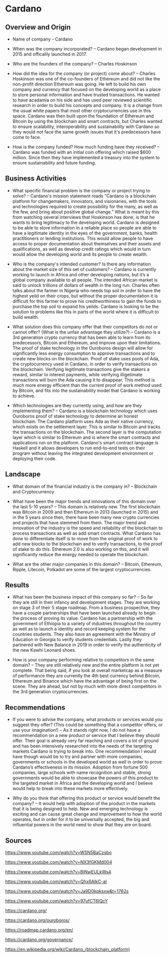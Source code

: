 # Cardano

## Overview and Origin

* Name of company - Cardano

* When was the company incorporated? – Cardano began development in 2015 and officailly launched in 2017. 

* Who are the founders of the company? – Charles Hoskinson

* How did the idea for the company (or project) come about? – Charles Hoskinson was one of the co-founders of Ethereum and did not like the non-profit direction Ethereum was going.  He left to build his own company and currency that focused on the developing world as a place to store personal information and have trusted transactions.  He wanted to have acadamia on his side and has used peer reviewed scientific research in order to build his concepts and company.  It is a change from the usual white papers that most other cryptocurrencies use in this space.  Cardano was then built upon the foundation of Ethereum and Bitcoin by using the blockchain and smart contracts, but Charles wanted to ensure scalability, interoperability and sustainability with Cardano so they would not face the same growth issues that it's predecessors have come to face.   

* How is the company funded? How much funding have they received? – Cardano was funded with an initial coin offering which raised $600 million.  Since then they have implemented a treasury into the system to ensure sustainability and future funding. 


## Business Activities

* What specific financial problem is the company or project trying to solve? – Cardano's mission statement reads “Cardano is a blockchain platform for changemakers, innovators, and visionaries, with the tools and technologies required to create possibility for the many, as well as the few, and bring about positive global change.”  What is meant by this from watching several interviews that Hoskinson has done, is that he wants to bring legitimacy to the developing world.  Cardano is designed to be able to store information in a reliable place so people are able to have a legitimate identity in the eyes of the government, banks, health practitioners or lending institutions.  This would allow people to have access to proper documentation about themselves and their assets and qualifications, as well as develop credit ratings which would in turn would allow the developing world and its people to create wealth. 

* Who is the company's intended customer?  Is there any information about the market size of this set of customers? – Cardano is currently working to launch in Africa and other developing nations, but it’s a global company available to all people.  The intended African market is said to unlock trillions of dollars of wealth in the long run.  Charles often talks about the farmer in Nigeria who needs top soil in order to have the highest yeild on their crops, but without the proper documentation it is difficult for this farmer to prove his creditworthiness to gain the funds to purchase the top soil to expand his yeilds.  Cardano is looking to be the solution to problems like this in parts of the world where it is difficult to build wealth.

* What solution does this company offer that their competitors do not or cannot offer? (What is the unfair advantage they utilize?) – Cardano is a 3rd generation crypto currency that has been able to learn from its predecessors, Bitcoin and Ethereum, and improve upon their limitations.  The proof of stake technology in the Ouroboros design will allow for significantly less energy consumption to approve transactions and to create new blocks on the blockchain.  Proof of stake uses pools of Ada, the cryptocurrency used in Cardano, in order to verify transactions on the blockchain.  Verifying legitimate transactions give the stakers a reward, similar to interest payments, while verifying illigetimate transactions will burn the Ada causing it to disappear.  This method is much more energy efficient than the current proof of work method used by Bitcoin, and fits into the sustainability model that Cardano is working to achieve.  

* Which technologies are they currently using, and how are they implementing them?  –  Cardano is a blockchain technology which uses Ouroboros proof of stake technology to determine an honest blockchain. The Cardano platform uses Ada as their native currency, which exists on the settlement layer.  This is similar to Bitcoin and tracks the transactions on the blockchain.  The second layer is the computation layer which is similar to Ethereum and is where the smart contracts and applications run on the platform. Cardano's smart contract language is Haskell and it allows developers to run end-to-end tests on their program without leaving the integrated development environment or deploying their code.


## Landscape 

* What domain of the financial industry is the company in? – Blockchain and Cryptocurrency 

* What have been the major trends and innovations of this domain over the last 5-10 years? – This domain is relatively new.  The first blockchain was Bitcoin in 2009 and then Ethereum in 2013 (launched in 2015) and in the 5 years since then, there have been many new crypto currencies and projects that have stemmed from them.   The major trend and innovation of the industry is the speed and reliability of the blockchain to process transactions as well as add smart contracts.  What Cardano has done to differentiate itself is to move from the original proof of work to add new blocks to the blockchain and to verify transactions, to the proof of stake to do this.  Ethereum 2.0 is also working on this, and it will significantly reduce the energy needed to operate the blockchain. 

* What are the other major companies in this domain? – Bitcoin, Ethereum, Ripple, Litecoin, Polkadot are some of the largest cryptocurrencies.  

## Results 

* What has been the business impact of this company so far? – So far they are still in their infancy and development stages.  They are working on stage 3 of their 5 stage roadmap. From a business prospective, they have a couple partnerships that have been launched already to begin the process of proving its value.  Cardano has a partnership with the government of Ethiopia to a variety of industries throughout the country as well as to launch a identity and record keeping system for the countries students.  They also have an agreement with the Ministry of Education in Georgia to verify students credentials.  Lastly they partnered with New Balance in 2019 in order to verify the authenticity of the new Kawhi Leonard shoes. 

* How is your company performing relative to competitors in the same domain? – They are still relatively new and the entire platform is not yet complete.  That being said, if you look at overall marketcap as a measure of performance they are currently the 4th best currency behind Bitcoin, Ethereum and Binance which have the advantage of being first on the scene.  They are ahead, but not by much with more direct competitors in the 3rd generation cryptocurrencies.  


## Recommendations 

* If you were to advise the company, what products or services would you suggest they offer? (This could be something that a competitor offers, or use your imagination!) – As it stands right now, I do not have a recommendation on a new product or service that I believe they should offer.  Their goal is already very far reaching and covers a lot of ground and has been intensively researched into the needs of the targeting markets Cardano is trying to break into.  One recommendation I would have though would be to try and partner with more companies, governments or schools in the developed world as well in order to prove Cardano’s effectiveness in its mission.  Adoption from fortune 500 companies, large schools with name recognition and stable, strong governments would be able to showcase the powers of this product to the targeted market in Africa and the developing world and I believe would help to break into these markets more effectively.  

* Why do you think that offering this product or service would benefit the company? – It would help with adoption of the product in the markets that it is being designed to help.  New and emerging technology is exciting and can cause great change and improvement to how the world operates, but in order for it to be universally accepted, the big and influential powers in the world need to show that they are on board. 


## Sources


https://www.youtube.com/watch?v=WSN5BaCzsbo

https://www.youtube.com/watch?v=NX3fGKMd004

https://www.youtube.com/watch?v=BjNwEULkWs4

https://www.youtube.com/watch?v=Qhx6AlkC-aI

https://www.youtube.com/watch?v=Ja9D0kpksxw&t=1762s

https://www.youtube.com/watch?v=97ufCT6lQcY

https://cardano.org/

https://cardano.org/ouroboros/

https://roadmap.cardano.org/en/

https://cardano.org/governance/

https://en.wikipedia.org/wiki/Cardano_(blockchain_platform)


